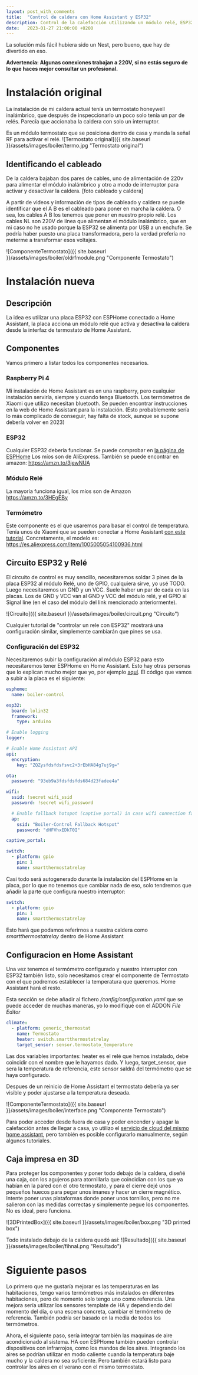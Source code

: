 ```yaml
---
layout: post_with_comments
title:  "Control de caldera con Home Assistant y ESP32"
description: Control de la calefacción utilizando un módulo relé, ESP32 y Home Assistant
date:   2023-01-27 21:00:00 +0200
---
```


La solución más fácil hubiera sido un Nest, pero bueno, que hay de divertido en eso.

<strong> Advertencia: Algunas conexiones trabajan a 220V, si no estás seguro de lo que haces mejor consultar un profesional. </strong> 

# Instalación original
La instalación de mi caldera actual tenía un termostato honeywell inalámbrico, que después de inspeccionarlo un poco
solo tenía un par de relés. Parecía que accionaba la caldera con solo un interruptor.

Es un módulo termostato que se posiciona dentro de casa y manda la señal RF para activar el relé.
![Termostato original]({{ site.baseurl }}/assets/images/boiler/termo.jpg "Termostato original")

## Identificando el cableado
De la caldera bajaban dos pares de cables, uno de alimentación de 220v para alimentar el módulo inalámbrico y otro a modo de interruptor para activar y desactivar la caldera.
[foto cableado y caldera]

A partir de videos y información de tipos de cableado y caldera se puede identificar que el A B es el cableado para poner en marcha la caldera. O sea, los cables A B los tenemos que poner en nuestro propio relé.
Los cables NL son 220V de línea que alimentan el módulo inalámbrico, que en mi caso no he usado porque la ESP32 se alimenta por USB a un enchufe. Se podría haber puesto una placa transformadora, pero la verdad prefería no meterme a transformar esos voltajes.

![ComponenteTermostato]({{ site.baseurl }}/assets/images/boiler/oldrfmodule.png "Componente Termostato")

# Instalación nueva
## Descripción
La idea es utilizar una placa ESP32 con ESPHome conectado a Home Assistant, la placa acciona un módulo relé que activa y desactiva la caldera desde la interfaz de termostato de Home Assistant.

## Componentes
Vamos primero a listar todos los componentes necesarios.

### Raspberry Pi 4 
Mi instalación de Home Assistant es en una raspberry, pero cualquier instalación serviría, siempre y cuando tenga Bluetooth. Los termómetros de Xiaomi que utilizo necesitan bluetooth.
Se pueden encontrar instrucciones en la web de Home Assistant para la instalación. (Esto probablemente sería lo más complicado de conseguir, hay falta de stock, aunque se supone debería volver en 2023)

### ESP32
Cualquier ESP32 debería funcionar. Se puede comprobar en [la página de ESPHome](https://esphome.io/index.html) Los míos son de AliExpress.
También se puede encontrar en amazon: https://amzn.to/3jewNUA

### Módulo Relé 
La mayoría funciona igual, los míos son de Amazon https://amzn.to/3HEgEBy

### Termómetro 
Este componente es el que usaremos para basar el control de temperatura. Tenía unos de Xiaomi que se pueden conectar a Home Assistant [con este tutorial](https://www.youtube.com/watch?v=5BEhAQwM0A0). Concretamente, el modelo es: https://es.aliexpress.com/item/1005005054100936.html



## Circuito ESP32 y Relé
El circuito de control es muy sencillo, necesitaremos soldar 3 pines de la placa ESP32 al módulo Relé, uno de GPIO, cualquiera sirve, yo usé TODO. Luego necesitaremos un GND y un VCC. Suele haber un par de cada en las placas. Los de GND y VCC van al GND y VCC del módulo relé, y el GPIO al Signal line (en el caso del módulo del link mencionado anteriormente).

![Circuito]({{ site.baseurl }}/assets/images/boiler/circuit.png "Circuito")

Cualquier tutorial de "controlar un rele con ESP32" mostrará una configuración similar, simplemente cambiarán que pines se usa.

### Configuración del ESP32
Necesitaremos subir la configuración al módulo ESP32 para esto necesitaremos tener ESPHome en Home Assistant. Esto hay otras personas que lo explican mucho mejor que yo, por ejemplo [aquí](https://www.youtube.com/watch?v=KmTdGaOQzyk).
El código que vamos a subir a la placa es el siguiente:

```yaml
esphome:
  name: boiler-control

esp32:
  board: lolin32
  framework:
    type: arduino

# Enable logging
logger:

# Enable Home Assistant API
api:
  encryption:
    key: "ZQZysfdsfdsfsvc2+3rEbHA84g7uj9g="

ota:
  password: "93eb9a3fdsfdsfds684d23fadee4a"

wifi:
  ssid: !secret wifi_ssid
  password: !secret wifi_password

  # Enable fallback hotspot (captive portal) in case wifi connection fails
  ap:
    ssid: "Boiler-Control Fallback Hotspot"
    password: "dHFVhxEDkT0I"

captive_portal:

switch:
  - platform: gpio
    pin: 1
    name: smartthermostatrelay 
```

Casi todo será autogenerado durante la instalación del ESPHome en la placa, por lo que no tenemos que cambiar nada de eso, solo tendremos que añadir la parte que configura nuestro interruptor:

```yaml
switch:
  - platform: gpio
    pin: 1
    name: smartthermostatrelay 
```

Esto hará que podamos referirnos a nuestra caldera como *smartthermostatrelay* dentro de Home Assistant

## Configuracion en Home Assistant
Una vez tenemos el termómetro configurado y nuestro interruptor con ESP32 también listo, solo necesitamos crear el componente de Termostato con el que podremos establecer la temperatura que queremos. Home Assistant hará el resto.

Esta sección se debe añadir al fichero */config/configuration.yaml* que se puede acceder de muchas maneras, yo lo modifiqué con el ADDON *File Editor*

```yaml
climate:
  - platform: generic_thermostat
    name: Termostato
    heater: switch.smartthermostatrelay
    target_sensor: sensor.termostato_temperature
```
Las dos variables importantes: heater es el relé que hemos instalado, debe coincidir con el nombre que le hayamos dado. Y luego, target_sensor, que sera la temperatura de referencia, este sensor saldrá del termómetro que se haya configurado.

Despues de un reinicio de Home Assistant el termostato debería ya ser visible y poder ajustarse a la temperatura deseada.

![ComponenteTermostato]({{ site.baseurl }}/assets/images/boiler/interface.png "Componente Termostato")

Para poder acceder desde fuera de casa y poder encender y apagar la calefacción antes de llegar a casa, yo utilizo el [servicio de cloud del mismo home assistant](https://www.nabucasa.com/config/), pero también es posible configurarlo manualmente, según algunos tutoriales.

## Caja impresa en 3D
Para proteger los componentes y poner todo debajo de la caldera, diseñé una caja, con los agujeros para atornillarla que coincidían con los que ya habían en la pared con el otro termostato, y para el cierre dejé unos pequeños huecos para pegar unos imanes y hacer un cierre magnético. Intente poner unas plataformas donde poner unos tornillos, pero no me salieron con las medidas correctas y simplemente pegue los componentes. No es ideal, pero funciona.

![3DPrintedBox]({{ site.baseurl }}/assets/images/boiler/box.png "3D printed box")

Todo instalado debajo de la caldera quedó así:
![Resultado]({{ site.baseurl }}/assets/images/boiler/fihnal.png "Resultado")

# Siguiente pasos
Lo primero que me gustaría mejorar es las temperaturas en las habitaciones, tengo varios termómetros más instalados en diferentes habitaciones, pero de momento solo tengo uno como referencia. Una mejora sería utilizar los sensores template de HA y dependiendo del momento del día, o una escena concreta, cambiar el termómetro de referencia. También podría ser basado en la media de todos los termómetros.

Ahora, el siguiente paso, sería integrar también las maquinas de aire acondicionado al sistema. HA con ESPHome también pueden controlar dispositivos con infrarrojos, como los mandos de los aires. Integrando los aires se podrían utilizar en modo caliente cuando la temperatura baje mucho y la caldera no sea suficiente. Pero también  estará listo para controlar los aires en el verano con el mismo termostato.